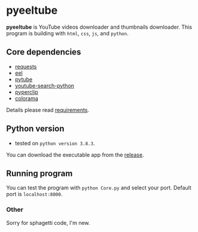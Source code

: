 # pyeeltube
**pyeeltube** is YouTube videos downloader and thumbnails downloader. This program is building with `html`, `css`, `js`, and `python`.

## Core dependencies
- [requests](https://requests.readthedocs.io/en/master/)
- [eel](https://github.com/samuelhwilliams/Eel)
- [pytube](https://github.com/nficano/pytube)
- [youtube-search-python](https://github.com/alexmercerind/youtube-search-python)
- [pyperclip](https://github.com/asweigart/pyperclip)
- [colorama](https://github.com/tartley/colorama)

Details please read [requirements](https://github.com/suarasiy/pyeeltube/blob/master/requirements.txt).

## Python version
- tested on `python version 3.8.3`.

You can download the executable app from the [release](https://github.com/suarasiy/pyeeltube/releases).

## Running program
You can test the program with `python Core.py` and select your port. Default port is `localhost:8000`.

### Other
Sorry for sphagetti code, I'm new.